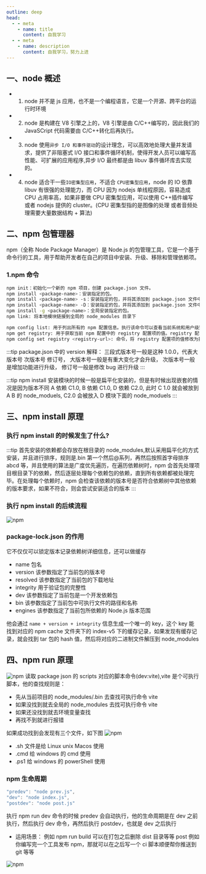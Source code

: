 ```yaml
---
outline: deep
head:
  - - meta
    - name: title
      content: 自我学习
  - - meta
    - name: description
      content: 自我学习，努力上进
---
```


## 一、node 概述

- 1. node 并不是 js 应用，也不是一个编程语言，它是一个开源、跨平台的运行时环境
- 2. node 是构建在 V8 引擎之上的，V8 引擎是由 C/C++编写的，因此我们的 JavaSCript 代码需要由 C/C++转化后再执行。
- 3. node 使用`异步 I/O 和事件驱动`的设计理念，可以高效地处理大量并发请求，提供了非阻塞式 I/O 接口和事件循环机制，使得开发人员可以编写高性能、可扩展的应用程序,异步 I/O 最终都是由 libuv 事件循环库去实现的。
- 4. node 适合干一些`IO密集型应用`，不适合 `CPU密集型应用`，node 的 IO 依靠 libuv 有很强的处理能力，而 CPU 因为 nodejs 单线程原因，容易造成 CPU 占用率高，如果非要做 CPU 密集型应用，可以使用 C++插件编写 或者 nodejs 提供的 cluster。(CPU 密集型指的是图像的处理 或者音频处理需要大量数据结构 + 算法)

## 二、npm 包管理器

npm（全称 Node Package Manager）是 Node.js 的包管理工具，它是一个基于命令行的工具，用于帮助开发者在自己的项目中安装、升级、移除和管理依赖项。

### 1.npm 命令

```sh
npm init：初始化一个新的 npm 项目，创建 package.json 文件。
npm install <package-name>：安装指定的包。
npm install <package-name> -s：安装指定的包，并将其添加到 package.json 文件中的依赖列表中。
npm install <package-name> -D：安装指定的包，并将其添加到 package.json 文件中的开发依赖列表中。
npm install -g <package-name>：全局安装指定的包。
npm link: 将本地模块链接到全局的 node_modules 目录下

npm config list: 用于列出所有的 npm 配置信息。执行该命令可以查看当前系统和用户级别的所有 npm 配置信息，以及当前项目的配置信息（如果在项目目录下执行该命令）
npm get registry: 用于获取当前 npm 配置中的 registry 配置项的值。registry 配置项用于指定 npm 包的下载地址，如果未指定，则默认使用 npm 官方的包注册表地址
npm config set registry <registry-url>: 命令，将 registry 配置项的值修改为指定的 <registry-url> 地址
```

:::tip
package.json 中的 version 解释：
三段式版本号一般是这种 1.0.0，代表大版本号 次版本号 修订号， 大版本号一般是有重大变化才会升级， 次版本号一般是增加功能进行升级， 修订号一般是修改 bug 进行升级
:::

:::tip
npm install 安装模块的时候一般是扁平化安装的，但是有时候出现嵌套的情况是因为版本不同
A 依赖 C1.0,
B 依赖 C1.0,
D 依赖 C2.0,
此时 C 1.0 就会被放到 A B 的 node_moduels,
C2.0 会被放入 D 模块下面的 node_moduels
:::

## 三、npm install 原理

### 执行 npm install 的时候发生了什么?

:::tip
首先安装的依赖都会存放在根目录的 node_modules,默认采用扁平化的方式安装，并且进行排序，规则是.bin 第一个然后@系列，再然后按照首字母排序 abcd 等，并且使用的算法是广度优先遍历，在遍历依赖树时，npm 会首先处理项目根目录下的依赖，然后逐层处理每个依赖包的依赖，直到所有依赖都被处理完毕。在处理每个依赖时，npm 会检查该依赖的版本号是否符合依赖树中其他依赖的版本要求，如果不符合，则会尝试安装适合的版本
:::

### 执行 npm install 的后续流程

![npm](/node/npm.png)

### package-lock.json 的作用

它不仅仅可以锁定版本记录依赖树详细信息，还可以做缓存

- name 包名
- version 该参数指定了当前包的版本号
- resolved 该参数指定了当前包的下载地址
- integrity 用于验证包的完整性
- dev 该参数指定了当前包是一个开发依赖包
- bin 该参数指定了当前包中可执行文件的路径和名称
- engines 该参数指定了当前包所依赖的 Node.js 版本范围

他会通过 `name + version + integrity` 信息生成一个唯一的 key，这个 key 能找到对应的 npm cache 文件夹下的 index-v5 下的缓存记录，如果发现有缓存记录，就会找到 tar 包的 hash 值，然后将对应的二进制文件解压到 node_modules

## 四、npm run 原理

![npm](/node/ps1.png)
读取 package json 的 scripts 对应的脚本命令(dev:vite),vite 是个可执行脚本，他的查找规则是：

- 先从当前项目的 node_modules/.bin 去查找可执行命令 vite
- 如果没找到就去全局的 node_modules 去找可执行命令 vite
- 如果还没找到就去环境变量查找
- 再找不到就进行报错

如果成功找到会发现有三个文件，如下图
![npm](/node/ps2.png)

- .sh 文件是给 Linux unix Macos 使用
- .cmd 给 windows 的 cmd 使用
- .ps1 给 windows 的 powerShell 使用

### npm 生命周期

```js
"predev": "node prev.js",
"dev": "node index.js",
"postdev": "node post.js"
```

执行 npm run dev 命令的时候 predev 会自动执行，他的生命周期是在 dev 之前执行，然后执行 dev 命令，再然后执行 postdev，也就是 dev 之后执行

- 运用场景：
  例如 npm run build 可以在打包之后删除 dist 目录等等
  post 例如你编写完一个工具发布 npm，那就可以在之后写一个 ci 脚本顺便帮你推送到 git 等等

![npm](/node/ps3.png)
